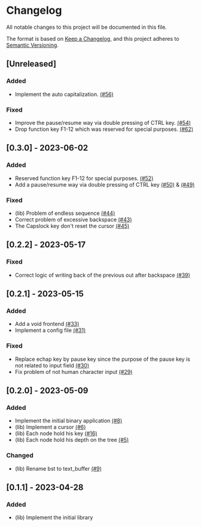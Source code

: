 # Changelog

All notable changes to this project will be documented in this file.

The format is based on [Keep a Changelog](https://keepachangelog.com/en/1.1.0),
and this project adheres to [Semantic Versioning](https://semver.org/spec/v2.0.0.html).

## [Unreleased]

### Added
- Implement the auto capitalization. [(#56)](https://github.com/pythonbrad/clafrica/pull/56)

### Fixed
- Improve the pause/resume way via double pressing of CTRL key. [(#54)](https://github.com/pythonbrad/clafrica/pull/54)
- Drop function key F1-12 which was reserved for special purposes. [(#62)](https://github.com/pythonbrad/clafrica/pull/62)

## [0.3.0] - 2023-06-02

### Added
- Reserved function key F1-12 for special purposes. [(#52)](https://github.com/pythonbrad/clafrica/pull/52)
- Add a pause/resume way via double pressing of CTRL key [(#50)](https://github.com/pythonbrad/clafrica/pull/50) & [(#49)](https://github.com/pythonbrad/clafrica/pull/49)

### Fixed
- (lib) Problem of endless sequence  [(#44)](https://github.com/pythonbrad/clafrica/pull/44)
- Correct problem of excessive backspace [(#43)](https://github.com/pythonbrad/clafrica/pull/43)
- The Capslock key don't reset the cursor [(#45)](https://github.com/pythonbrad/clafrica/pull/45)

## [0.2.2] - 2023-05-17

### Fixed

- Correct logic of writing back of the previous out after backspace [(#39)](https://github.com/pythonbrad/clafrica/pull/39)

## [0.2.1] - 2023-05-15

### Added

- Add a void frontend [(#33)](https://github.com/pythonbrad/clafrica/pull/33)
- Implement a config file [(#31)](https://github.com/pythonbrad/clafrica/pull/31)

### Fixed

- Replace echap key by pause key since the purpose of the pause key is not related to input field [(#30)](https://github.com/pythonbrad/clafrica/pull/30)
- Fix problem of not human character input [(#29)](https://github.com/pythonbrad/clafrica/pull/29)

## [0.2.0] - 2023-05-09

### Added

- Implement the initial binary application [(#8)](https://github.com/pythonbrad/clafrica/pull/8)
- (lib) Implement a cursor [(#6)](https://github.com/pythonbrad/clafrica/pull/6)
- (lib) Each node hold his key [(#16)](https://github.com/pythonbrad/clafrica/pull/16)
- (lib) Each node hold his depth on the tree [(#5)](https://github.com/pythonbrad/clafrica/pull/5)

### Changed

- (lib) Rename bst to text_buffer [(#9)](https://github.com/pythonbrad/clafrica/pull/9)

## [0.1.1] - 2023-04-28

### Added

- (lib) Implement the initial library
